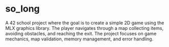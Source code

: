 # so_long
A 42 school project where the goal is to create a simple 2D game using the MLX graphics library. The player navigates through a map collecting items, avoiding obstacles, and reaching the exit. The project focuses on game mechanics, map validation, memory management, and error handling.
